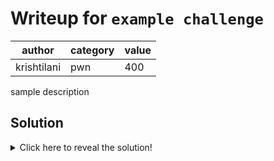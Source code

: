 # Writeup for `example challenge`

|      author     | category | value |
|-----------------|----------|-------|
|    krishtilani  |    pwn   |  400  |

sample description

## Solution

<details>
<summary>Click here to reveal the solution!</summary>

### The Big Idea

Stack contains several return addresses, we just need overwrite any one of them to be win.
Need to leak PIE ... read will not insert a null byte or newline char in payload, so puts will clobber and leak stack.

### Walkthrough

1. Overwrite RIP to be (call vuln) in main, this should give a PIE leak.
2. We now have another overflow, so set current RIP to itself and overwrite the next RIP to be win.

### Flag(s)

- RCR{h3y_h0w_d1d_y0u_g37_7hr0ugh_0ur_150l4710n_un17}

</details>
